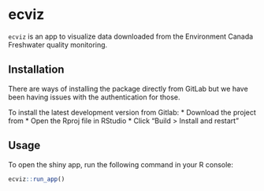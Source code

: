 
<!-- README.md is generated from README.Rmd. Please edit that file -->

# ecviz

`ecviz` is an app to visualize data downloaded from the Environment
Canada Freshwater quality monitoring.

## Installation

There are ways of installing the package directly from GitLab but we
have been having issues with the authentication for those.

To install the latest development version from Gitlab: \* Download the
project from \* Open the Rproj file in RStudio \* Click “Build \>
Install and restart”

## Usage

To open the shiny app, run the following command in your R console:

``` r
ecviz::run_app()
```
